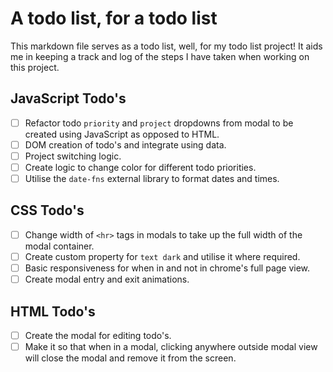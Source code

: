 # A todo list, for a todo list

This markdown file serves as a todo list, well, for my todo list project! It aids me in keeping a track and log of the steps I have taken when working on this project.

## JavaScript Todo's

- [ ] Refactor todo `priority` and `project` dropdowns from modal to be created using JavaScript as opposed to HTML.
- [ ] DOM creation of todo's and integrate using data.
- [ ] Project switching logic.
- [ ] Create logic to change color for different todo priorities.
- [ ] Utilise the `date-fns` external library to format dates and times.

## CSS Todo's

- [ ] Change width of `<hr>` tags in modals to take up the full width of the modal container.
- [ ] Create custom property for `text dark` and utilise it where required.
- [ ] Basic responsiveness for when in and not in chrome's full page view.
- [ ] Create modal entry and exit animations.

## HTML Todo's

- [ ] Create the modal for editing todo's.
- [ ] Make it so that when in a modal, clicking anywhere outside modal view will close the modal and remove it from the screen.